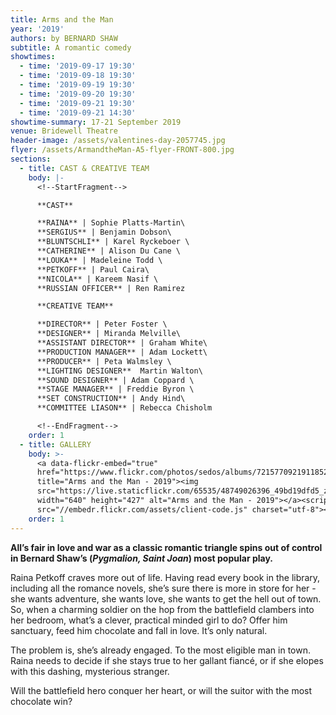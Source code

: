 ```yaml
---
title: Arms and the Man
year: '2019'
authors: by BERNARD SHAW
subtitle: A romantic comedy
showtimes:
  - time: '2019-09-17 19:30'
  - time: '2019-09-18 19:30'
  - time: '2019-09-19 19:30'
  - time: '2019-09-20 19:30'
  - time: '2019-09-21 19:30'
  - time: '2019-09-21 14:30'
showtime-summary: 17-21 September 2019
venue: Bridewell Theatre
header-image: /assets/valentines-day-2057745.jpg
flyer: /assets/ArmandtheMan-A5-flyer-FRONT-800.jpg
sections:
  - title: CAST & CREATIVE TEAM
    body: |-
      <!--StartFragment-->

      **CAST**

      **RAINA** | Sophie Platts-Martin\
      **SERGIUS** | Benjamin Dobson\
      **BLUNTSCHLI** | Karel Ryckeboer \
      **CATHERINE** | Alison Du Cane \
      **LOUKA** | Madeleine Todd \
      **PETKOFF** | Paul Caira\
      **NICOLA** | Kareem Nasif \
      **RUSSIAN OFFICER** | Ren Ramirez

      **CREATIVE TEAM** 

      **DIRECTOR** | Peter Foster \
      **DESIGNER** | Miranda Melville\
      **ASSISTANT DIRECTOR** | Graham White\
      **PRODUCTION MANAGER** | Adam Lockett\
      **PRODUCER** | Peta Walmsley \
      **LIGHTING DESIGNER**  Martin Walton\
      **SOUND DESIGNER** | Adam Coppard \
      **STAGE MANAGER** | Freddie Byron \
      **SET CONSTRUCTION** | Andy Hind\
      **COMMITTEE LIASON** | Rebecca Chisholm

      <!--EndFragment-->
    order: 1
  - title: GALLERY
    body: >-
      <a data-flickr-embed="true"
      href="https://www.flickr.com/photos/sedos/albums/72157709219118523"
      title="Arms and the Man - 2019"><img
      src="https://live.staticflickr.com/65535/48749026396_49bd19dfd5_z.jpg"
      width="640" height="427" alt="Arms and the Man - 2019"></a><script async
      src="//embedr.flickr.com/assets/client-code.js" charset="utf-8"></script>
    order: 1
---
```

<!--StartFragment-->

**All’s fair in love and war as a classic romantic triangle spins out of control in Bernard Shaw’s (*Pygmalion, Saint Joan*) most popular play.**

Raina Petkoff craves more out of life. Having read every book in the library, including all the romance novels, she’s sure there is more in store for her - she wants adventure, she wants love, she wants to get the hell out of town. So, when a charming soldier on the hop from the battlefield clambers into her bedroom, what’s a clever, practical minded girl to do? Offer him sanctuary, feed him chocolate and fall in love. It’s only natural.

The problem is, she’s already engaged. To the most eligible man in town. Raina needs to decide if she stays true to her gallant fiancé, or if she elopes with this dashing, mysterious stranger.

Will the battlefield hero conquer her heart, or will the suitor with the most chocolate win?

<!--EndFragment-->
